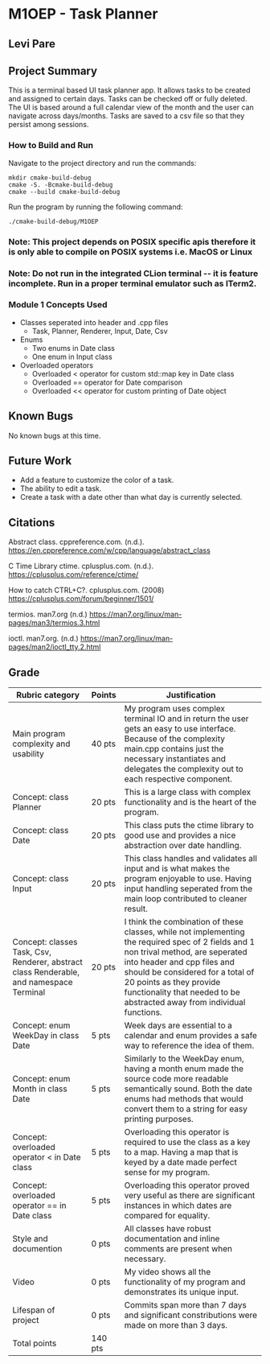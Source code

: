 # M1OEP - Task Planner

## Levi Pare

## Project Summary

This is a terminal based UI task planner app. It allows tasks to be created and assigned to certain days.
Tasks can be checked off or fully deleted. The UI is based around a full calendar view of the month and the user can navigate across days/months.
Tasks are saved to a csv file so that they persist among sessions.

### How to Build and Run

Navigate to the project directory and run the commands:

```
mkdir cmake-build-debug
cmake -S. -Bcmake-build-debug
cmake --build cmake-build-debug
```

Run the program by running the following command:

```
./cmake-build-debug/M1OEP
```

### Note: This project depends on POSIX specific apis therefore it is only able to compile on POSIX systems i.e. MacOS or Linux

### Note: Do not run in the integrated CLion terminal -- it is feature incomplete. Run in a proper terminal emulator such as ITerm2.

### Module 1 Concepts Used

- Classes seperated into header and .cpp files
  - Task, Planner, Renderer, Input, Date, Csv
- Enums
  - Two enums in Date class
  - One enum in Input class
- Overloaded operators
  - Overloaded < operator for custom std::map key in Date class
  - Overloaded == operator for Date comparison
  - Overloaded << operator for custom printing of Date object

## Known Bugs

No known bugs at this time.

## Future Work

- Add a feature to customize the color of a task.
- The ability to edit a task.
- Create a task with a date other than what day is currently selected.

## Citations

Abstract class. cppreference.com. (n.d.). https://en.cppreference.com/w/cpp/language/abstract_class

C Time Library ctime. cplusplus.com. (n.d.). https://cplusplus.com/reference/ctime/

How to catch CTRL+C?. cplusplus.com. (2008) https://cplusplus.com/forum/beginner/1501/

termios. man7.org (n.d.) https://man7.org/linux/man-pages/man3/termios.3.html

ioctl. man7.org. (n.d.) https://man7.org/linux/man-pages/man2/ioctl_tty.2.html

## Grade

| Rubric category                                                                         | Points  | Justification                                                                                                                                                                                                                                                                                                |
| --------------------------------------------------------------------------------------- | ------- | ------------------------------------------------------------------------------------------------------------------------------------------------------------------------------------------------------------------------------------------------------------------------------------------------------------ |
| Main program complexity and usability                                                   | 40 pts  | My program uses complex terminal IO and in return the user gets an easy to use interface. Because of the complexity main.cpp contains just the necessary instantiates and delegates the complexity out to each respective component.                                                                         |
| Concept: class Planner                                                                  | 20 pts  | This is a large class with complex functionality and is the heart of the program.                                                                                                                                                                                                                            |
| Concept: class Date                                                                     | 20 pts  | This class puts the ctime library to good use and provides a nice abstraction over date handling.                                                                                                                                                                                                            |
| Concept: class Input                                                                    | 20 pts  | This class handles and validates all input and is what makes the program enjoyable to use. Having input handling seperated from the main loop contributed to cleaner result.                                                                                                                                 |
| Concept: classes Task, Csv, Renderer, abstract class Renderable, and namespace Terminal | 20 pts  | I think the combination of these classes, while not implementing the required spec of 2 fields and 1 non trival method, are seperated into header and cpp files and should be considered for a total of 20 points as they provide functionality that needed to be abstracted away from individual functions. |
| Concept: enum WeekDay in class Date                                                     | 5 pts   | Week days are essential to a calendar and enum provides a safe way to reference the idea of them.                                                                                                                                                                                                            |
| Concept: enum Month in class Date                                                       | 5 pts   | Similarly to the WeekDay enum, having a month enum made the source code more readable semantically sound. Both the date enums had methods that would convert them to a string for easy printing purposes.                                                                                                    |
| Concept: overloaded operator < in Date class                                            | 5 pts   | Overloading this operator is required to use the class as a key to a map. Having a map that is keyed by a date made perfect sense for my program.                                                                                                                                                            |
| Concept: overloaded operator == in Date class                                           | 5 pts   | Overloading this operator proved very useful as there are significant instances in which dates are compared for equality.                                                                                                                                                                                    |
| Style and documention                                                                   | 0 pts   | All classes have robust documentation and inline comments are present when necessary.                                                                                                                                                                                                                        |
| Video                                                                                   | 0 pts   | My video shows all the functionality of my program and demonstrates its unique input.                                                                                                                                                                                                                        |
| Lifespan of project                                                                     | 0 pts   | Commits span more than 7 days and significant constributions were made on more than 3 days.                                                                                                                                                                                                                  |
| Total points                                                                            | 140 pts |                                                                                                                                                                                                                                                                                                              |
